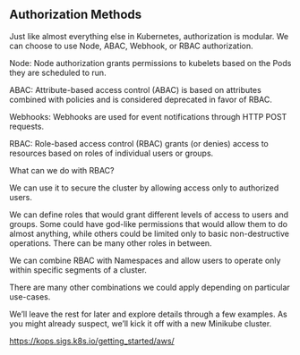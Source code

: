 ## Authorization Methods

Just like almost everything else in Kubernetes, authorization is modular. We can choose to use Node, ABAC, Webhook, or RBAC authorization.

Node: Node authorization grants permissions to kubelets based on the Pods they are scheduled to run.

ABAC: Attribute-based access control (ABAC) is based on attributes combined with policies and is considered deprecated in favor of RBAC.

Webhooks: Webhooks are used for event notifications through HTTP POST requests.

RBAC: Role-based access control (RBAC) grants (or denies) access to resources based on roles of individual users or groups.


What can we do with RBAC?

We can use it to secure the cluster by allowing access only to authorized users.

We can define roles that would grant different levels of access to users and groups. Some could have god-like permissions that would allow them to do almost anything, while others could be limited only to basic non-destructive operations. There can be many other roles in between.

We can combine RBAC with Namespaces and allow users to operate only within specific segments of a cluster.

There are many other combinations we could apply depending on particular use-cases.

We’ll leave the rest for later and explore details through a few examples. As you might already suspect, we’ll kick it off with a new Minikube cluster.



https://kops.sigs.k8s.io/getting_started/aws/